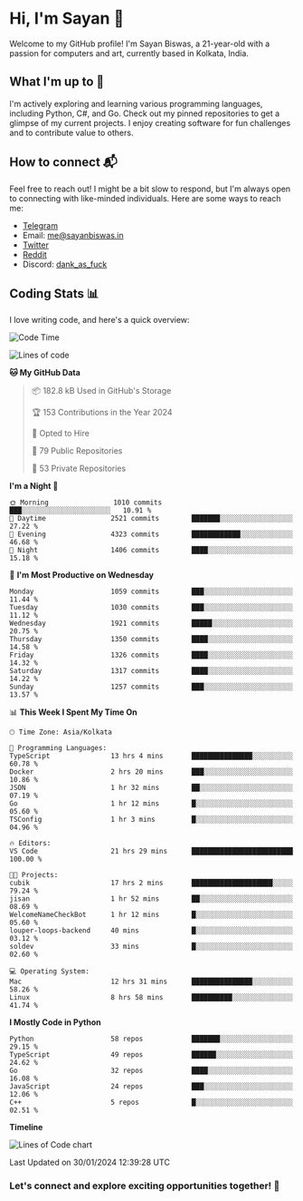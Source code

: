 # Hi, I'm Sayan 👋

Welcome to my GitHub profile! I'm Sayan Biswas, a 21-year-old with a passion for computers and art, currently based in Kolkata, India.

## What I'm up to 🚀

I'm actively exploring and learning various programming languages, including Python, C#, and Go. Check out my pinned repositories to get a glimpse of my current projects. I enjoy creating software for fun challenges and to contribute value to others.

## How to connect 📬

Feel free to reach out! I might be a bit slow to respond, but I'm always open to connecting with like-minded individuals. Here are some ways to reach me:

- [Telegram](https://t.me/dank_as_fuck)
- Email: [me@sayanbiswas.in](mailto:me@sayanbiswas.in)
- [Twitter](https://twitter.com/TheDankDel)
- [Reddit](https://www.reddit.com/user/dank_as_fuck_/)
- Discord: [dank_as_fuck](https://discordapp.com/users/506536929152466945)

## Coding Stats 📊

I love writing code, and here's a quick overview:

<!--START_SECTION:waka-->
![Code Time](http://img.shields.io/badge/Code%20Time-1%2C454%20hrs%2014%20mins-blue)

![Lines of code](https://img.shields.io/badge/From%20Hello%20World%20I%27ve%20Written-6.6%20million%20lines%20of%20code-blue)

**🐱 My GitHub Data** 

> 📦 182.8 kB Used in GitHub's Storage 
 > 
> 🏆 153 Contributions in the Year 2024
 > 
> 💼 Opted to Hire
 > 
> 📜 79 Public Repositories 
 > 
> 🔑 53 Private Repositories 
 > 
**I'm a Night 🦉** 

```text
🌞 Morning                1010 commits        ███░░░░░░░░░░░░░░░░░░░░░░   10.91 % 
🌆 Daytime                2521 commits        ███████░░░░░░░░░░░░░░░░░░   27.22 % 
🌃 Evening                4323 commits        ████████████░░░░░░░░░░░░░   46.68 % 
🌙 Night                  1406 commits        ████░░░░░░░░░░░░░░░░░░░░░   15.18 % 
```
📅 **I'm Most Productive on Wednesday** 

```text
Monday                   1059 commits        ███░░░░░░░░░░░░░░░░░░░░░░   11.44 % 
Tuesday                  1030 commits        ███░░░░░░░░░░░░░░░░░░░░░░   11.12 % 
Wednesday                1921 commits        █████░░░░░░░░░░░░░░░░░░░░   20.75 % 
Thursday                 1350 commits        ████░░░░░░░░░░░░░░░░░░░░░   14.58 % 
Friday                   1326 commits        ████░░░░░░░░░░░░░░░░░░░░░   14.32 % 
Saturday                 1317 commits        ████░░░░░░░░░░░░░░░░░░░░░   14.22 % 
Sunday                   1257 commits        ███░░░░░░░░░░░░░░░░░░░░░░   13.57 % 
```


📊 **This Week I Spent My Time On** 

```text
🕑︎ Time Zone: Asia/Kolkata

💬 Programming Languages: 
TypeScript               13 hrs 4 mins       ███████████████░░░░░░░░░░   60.78 % 
Docker                   2 hrs 20 mins       ███░░░░░░░░░░░░░░░░░░░░░░   10.86 % 
JSON                     1 hr 32 mins        ██░░░░░░░░░░░░░░░░░░░░░░░   07.19 % 
Go                       1 hr 12 mins        █░░░░░░░░░░░░░░░░░░░░░░░░   05.60 % 
TSConfig                 1 hr 3 mins         █░░░░░░░░░░░░░░░░░░░░░░░░   04.96 % 

🔥 Editors: 
VS Code                  21 hrs 29 mins      █████████████████████████   100.00 % 

🐱‍💻 Projects: 
cubik                    17 hrs 2 mins       ████████████████████░░░░░   79.24 % 
jisan                    1 hr 52 mins        ██░░░░░░░░░░░░░░░░░░░░░░░   08.69 % 
WelcomeNameCheckBot      1 hr 12 mins        █░░░░░░░░░░░░░░░░░░░░░░░░   05.60 % 
louper-loops-backend     40 mins             █░░░░░░░░░░░░░░░░░░░░░░░░   03.12 % 
soldev                   33 mins             █░░░░░░░░░░░░░░░░░░░░░░░░   02.60 % 

💻 Operating System: 
Mac                      12 hrs 31 mins      ███████████████░░░░░░░░░░   58.26 % 
Linux                    8 hrs 58 mins       ██████████░░░░░░░░░░░░░░░   41.74 % 
```

**I Mostly Code in Python** 

```text
Python                   58 repos            ███████░░░░░░░░░░░░░░░░░░   29.15 % 
TypeScript               49 repos            ██████░░░░░░░░░░░░░░░░░░░   24.62 % 
Go                       32 repos            ████░░░░░░░░░░░░░░░░░░░░░   16.08 % 
JavaScript               24 repos            ███░░░░░░░░░░░░░░░░░░░░░░   12.06 % 
C++                      5 repos             █░░░░░░░░░░░░░░░░░░░░░░░░   02.51 % 
```



**Timeline**

![Lines of Code chart](https://raw.githubusercontent.com/Dank-del/Dank-del/main/assets/bar_graph.png)


 Last Updated on 30/01/2024 12:39:28 UTC
<!--END_SECTION:waka-->

### Let's connect and explore exciting opportunities together! 🚀
